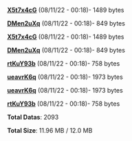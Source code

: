 [**X5t7x4cG**](/data/X5t7x4cG.txt) (08/11/22 - 00:18)- 1489 bytes

[**DMen2uXq**](/data/DMen2uXq.txt) (08/11/22 - 00:18)- 849 bytes

[**X5t7x4cG**](/data/X5t7x4cG.txt) (08/11/22 - 00:18)- 1489 bytes

[**DMen2uXq**](/data/DMen2uXq.txt) (08/11/22 - 00:18)- 849 bytes

[**rtKuY93b**](/data/rtKuY93b.txt) (08/11/22 - 00:18)- 758 bytes

[**ueavrK6q**](/data/ueavrK6q.txt) (08/11/22 - 00:18)- 1973 bytes

[**ueavrK6q**](/data/ueavrK6q.txt) (08/11/22 - 00:18)- 1973 bytes

[**rtKuY93b**](/data/rtKuY93b.txt) (08/11/22 - 00:18)- 758 bytes

**Total Datas**: 2093

**Total Size**: 11.96 MB / 12.0 MB
